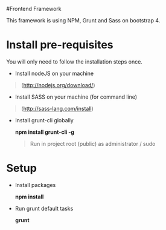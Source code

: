 #Frontend Framework

This framework is using NPM, Grunt and Sass on bootstrap 4.

# Install pre-requisites

You will only need to follow the installation steps once.

* Install nodeJS on your machine
> (http://nodejs.org/download/)

* Install SASS on your machine (for command line)
> (http://sass-lang.com/install)

* Install grunt-cli globally

	**npm install grunt-cli -g**

	> Run in project root (public) as administrator / sudo

# Setup

* Install packages

	**npm install**

* Run grunt default tasks

	**grunt**

